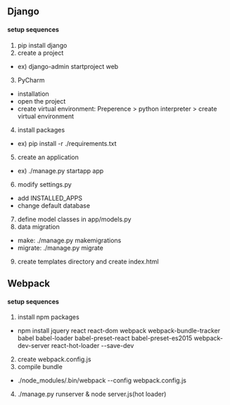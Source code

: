 ## Django
#### setup sequences
1. pip install django
2. create a project
+ ex) django-admin startproject web
3. PyCharm
+ installation
+ open the project
+ create virtual environment: 
  Preperence > python interpreter > create virtual environment
4. install packages
+ ex) pip install -r ./requirements.txt
5. create an application
+ ex) ./manage.py startapp app
6. modify settings.py
+ add INSTALLED_APPS
+ change default database
7. define model classes in app/models.py
8. data migration
+ make: ./manage.py makemigrations
+ migrate: ./manage.py migrate
9. create templates directory and create index.html

## Webpack
#### setup sequences
1. install npm packages
+ npm install jquery react react-dom webpack webpack-bundle-tracker babel babel-loader babel-preset-react babel-preset-es2015 webpack-dev-server react-hot-loader --save-dev
2. create webpack.config.js
3. compile bundle
+ ./node_modules/.bin/webpack --config webpack.config.js
4. ./manage.py runserver & node server.js(hot loader)
